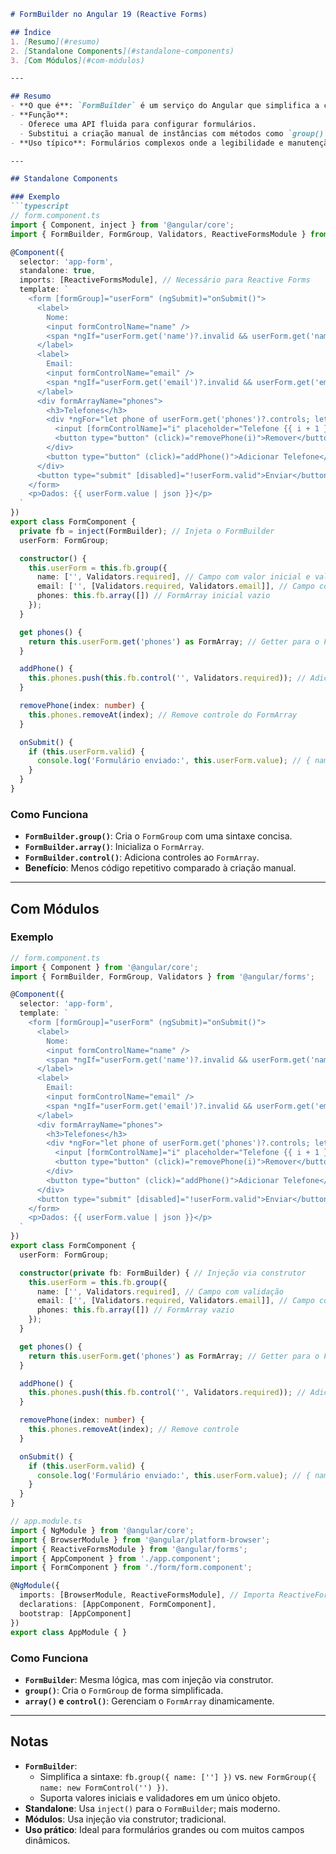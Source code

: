


```markdown
# FormBuilder no Angular 19 (Reactive Forms)

## Índice
1. [Resumo](#resumo)
2. [Standalone Components](#standalone-components)
3. [Com Módulos](#com-módulos)

---

## Resumo
- **O que é**: `FormBuilder` é um serviço do Angular que simplifica a criação de `FormGroup`, `FormControl` e `FormArray` em Reactive Forms, reduzindo a verbosidade do código.
- **Função**:
  - Oferece uma API fluida para configurar formulários.
  - Substitui a criação manual de instâncias com métodos como `group()`, `control()` e `array()`.
- **Uso típico**: Formulários complexos onde a legibilidade e manutenção são prioridades.

---

## Standalone Components

### Exemplo
```typescript
// form.component.ts
import { Component, inject } from '@angular/core';
import { FormBuilder, FormGroup, Validators, ReactiveFormsModule } from '@angular/forms';

@Component({
  selector: 'app-form',
  standalone: true,
  imports: [ReactiveFormsModule], // Necessário para Reactive Forms
  template: `
    <form [formGroup]="userForm" (ngSubmit)="onSubmit()">
      <label>
        Nome:
        <input formControlName="name" />
        <span *ngIf="userForm.get('name')?.invalid && userForm.get('name')?.touched">Nome é obrigatório</span>
      </label>
      <label>
        Email:
        <input formControlName="email" />
        <span *ngIf="userForm.get('email')?.invalid && userForm.get('email')?.touched">Email inválido</span>
      </label>
      <div formArrayName="phones">
        <h3>Telefones</h3>
        <div *ngFor="let phone of userForm.get('phones')?.controls; let i=index">
          <input [formControlName]="i" placeholder="Telefone {{ i + 1 }}" />
          <button type="button" (click)="removePhone(i)">Remover</button>
        </div>
        <button type="button" (click)="addPhone()">Adicionar Telefone</button>
      </div>
      <button type="submit" [disabled]="!userForm.valid">Enviar</button>
    </form>
    <p>Dados: {{ userForm.value | json }}</p>
  `
})
export class FormComponent {
  private fb = inject(FormBuilder); // Injeta o FormBuilder
  userForm: FormGroup;

  constructor() {
    this.userForm = this.fb.group({
      name: ['', Validators.required], // Campo com valor inicial e validação
      email: ['', [Validators.required, Validators.email]], // Campo com múltiplas validações
      phones: this.fb.array([]) // FormArray inicial vazio
    });
  }

  get phones() {
    return this.userForm.get('phones') as FormArray; // Getter para o FormArray
  }

  addPhone() {
    this.phones.push(this.fb.control('', Validators.required)); // Adiciona controle ao FormArray
  }

  removePhone(index: number) {
    this.phones.removeAt(index); // Remove controle do FormArray
  }

  onSubmit() {
    if (this.userForm.valid) {
      console.log('Formulário enviado:', this.userForm.value); // { name: string, email: string, phones: string[] }
    }
  }
}
```

### Como Funciona
- **`FormBuilder.group()`**: Cria o `FormGroup` com uma sintaxe concisa.
- **`FormBuilder.array()`**: Inicializa o `FormArray`.
- **`FormBuilder.control()`**: Adiciona controles ao `FormArray`.
- **Benefício**: Menos código repetitivo comparado à criação manual.

---

## Com Módulos

### Exemplo
```typescript
// form.component.ts
import { Component } from '@angular/core';
import { FormBuilder, FormGroup, Validators } from '@angular/forms';

@Component({
  selector: 'app-form',
  template: `
    <form [formGroup]="userForm" (ngSubmit)="onSubmit()">
      <label>
        Nome:
        <input formControlName="name" />
        <span *ngIf="userForm.get('name')?.invalid && userForm.get('name')?.touched">Nome é obrigatório</span>
      </label>
      <label>
        Email:
        <input formControlName="email" />
        <span *ngIf="userForm.get('email')?.invalid && userForm.get('email')?.touched">Email inválido</span>
      </label>
      <div formArrayName="phones">
        <h3>Telefones</h3>
        <div *ngFor="let phone of userForm.get('phones')?.controls; let i=index">
          <input [formControlName]="i" placeholder="Telefone {{ i + 1 }}" />
          <button type="button" (click)="removePhone(i)">Remover</button>
        </div>
        <button type="button" (click)="addPhone()">Adicionar Telefone</button>
      </div>
      <button type="submit" [disabled]="!userForm.valid">Enviar</button>
    </form>
    <p>Dados: {{ userForm.value | json }}</p>
  `
})
export class FormComponent {
  userForm: FormGroup;

  constructor(private fb: FormBuilder) { // Injeção via construtor
    this.userForm = this.fb.group({
      name: ['', Validators.required], // Campo com validação
      email: ['', [Validators.required, Validators.email]], // Campo com validações
      phones: this.fb.array([]) // FormArray vazio
    });
  }

  get phones() {
    return this.userForm.get('phones') as FormArray; // Getter para o FormArray
  }

  addPhone() {
    this.phones.push(this.fb.control('', Validators.required)); // Adiciona controle
  }

  removePhone(index: number) {
    this.phones.removeAt(index); // Remove controle
  }

  onSubmit() {
    if (this.userForm.valid) {
      console.log('Formulário enviado:', this.userForm.value); // { name: string, email: string, phones: string[] }
    }
  }
}

// app.module.ts
import { NgModule } from '@angular/core';
import { BrowserModule } from '@angular/platform-browser';
import { ReactiveFormsModule } from '@angular/forms';
import { AppComponent } from './app.component';
import { FormComponent } from './form/form.component';

@NgModule({
  imports: [BrowserModule, ReactiveFormsModule], // Importa ReactiveFormsModule
  declarations: [AppComponent, FormComponent],
  bootstrap: [AppComponent]
})
export class AppModule { }
```

### Como Funciona
- **`FormBuilder`**: Mesma lógica, mas com injeção via construtor.
- **`group()`**: Cria o `FormGroup` de forma simplificada.
- **`array()` e `control()`**: Gerenciam o `FormArray` dinamicamente.

---

## Notas
- **`FormBuilder`**:
  - Simplifica a sintaxe: `fb.group({ name: [''] })` vs. `new FormGroup({ name: new FormControl('') })`.
  - Suporta valores iniciais e validadores em um único objeto.
- **Standalone**: Usa `inject()` para o `FormBuilder`; mais moderno.
- **Módulos**: Usa injeção via construtor; tradicional.
- **Uso prático**: Ideal para formulários grandes ou com muitos campos dinâmicos.

